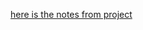
[here is the notes from project](https://legend-flood-f4e.notion.site/Architecture-Patterns-with-Python-ffb29e19cdb74cc69577ebd473962141)